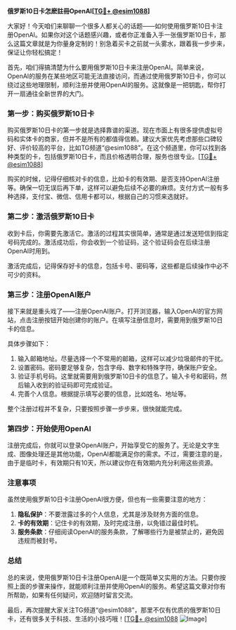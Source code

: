 **俄罗斯10日卡怎麽註冊OpenAI[[TG💪+ @esim1088](https://t.me/s/esim1088)]**

大家好！今天咱们来聊聊一个很多人都关心的话题——如何使用俄罗斯10日卡注册OpenAI。如果你对这个话题感兴趣，或者你正准备入手一张俄罗斯10日卡，那么这篇文章就是为你量身定制的！别急着买卡之前就一头雾水，跟着我一步步来，保证让你轻松搞定！

首先，咱们得搞清楚为什么要用俄罗斯10日卡来注册OpenAI。简单来说，OpenAI的服务在某些地区可能无法直接访问，而通过使用俄罗斯10日卡，你可以绕过这些地理限制，顺利注册并使用OpenAI的服务。这就像是一把钥匙，帮你打开一扇通往全新世界的大门。

### 第一步：购买俄罗斯10日卡

购买俄罗斯10日卡的第一步就是选择靠谱的渠道。现在市面上有很多提供虚拟号码和实体卡的商家，但并不是所有的都值得信赖。建议大家优先考虑那些口碑较好、评价较高的平台，比如TG频道“@esim1088”。在这个频道里，你可以找到各种类型的卡，包括俄罗斯10日卡，而且价格透明合理，服务也很专业。[[TG💪+ @esim1088](https://t.me/s/esim1088)]

购买的时候，记得仔细核对卡的信息，比如卡的有效期、是否支持OpenAI注册等。确保一切无误后再下单，这样可以避免后续不必要的麻烦。支付方式一般有多种选择，支付宝、微信、信用卡都可以，根据自己的习惯来选就好。

### 第二步：激活俄罗斯10日卡

收到卡后，你需要先激活它。激活的过程其实很简单，通常是通过发送短信到指定号码完成的。激活成功后，你会收到一个验证码，这个验证码会在后续注册OpenAI时用到。

激活完成后，记得保存好卡的信息，包括卡号、密码等，这些都是后续操作中必不可少的资料。

### 第三步：注册OpenAI账户

接下来就是重头戏了——注册OpenAI账户。打开浏览器，输入OpenAI的官方网站，点击注册按钮开始创建你的账户。在填写注册信息时，需要用到俄罗斯10日卡的信息。

具体步骤如下：

1. 输入邮箱地址。尽量选择一个不常用的邮箱，这样可以减少垃圾邮件的干扰。
2. 设置密码。密码要足够复杂，包含字母、数字和特殊字符，确保账户安全。
3. 验证手机号码。这里就需要用到俄罗斯10日卡的信息了。输入卡号和密码，然后输入收到的验证码即可完成验证。
4. 完善个人信息。根据提示填写必要的信息，比如姓名、地址等。

整个注册过程并不复杂，只要按照步骤一步步来，很快就能完成。

### 第四步：开始使用OpenAI

注册完成后，你就可以登录OpenAI账户，开始享受它的服务了。无论是文字生成、图像处理还是其他功能，OpenAI都能满足你的需求。不过，需要注意的是，由于是临时卡，有效期只有10天，所以建议你在有效期内充分利用这些资源。

### 注意事项

虽然使用俄罗斯10日卡注册OpenAI很方便，但也有一些需要注意的地方：

1. **隐私保护**：不要泄露过多的个人信息，尤其是涉及财务方面的信息。
2. **卡的有效期**：记住卡的有效期，及时完成注册，以免错过最佳时机。
3. **服务条款**：仔细阅读OpenAI的服务条款，了解哪些行为是被禁止的，避免因违规而被封号。

### 总结

总的来说，使用俄罗斯10日卡注册OpenAI是一个既简单又实用的方法。只要你按照上面的步骤来操作，就能顺利注册并使用OpenAI的服务。希望这篇文章对你有所帮助，如果有任何疑问，欢迎随时留言交流。

最后，再次提醒大家关注TG频道“@esim1088”，那里不仅有优质的俄罗斯10日卡，还有很多关于科技、生活的小技巧哦！[[TG💪+ @esim1088](https://t.me/s/esim1088) ![Image](https://i.postimg.cc/4NQfJmqS/Snipaste-2025-05-13-00-14-12.png)]